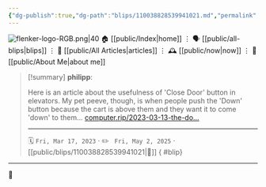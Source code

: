 ```yaml
---
{"dg-publish":true,"dg-path":"blips/110038828539941021.md","permalink":"/blips/110038828539941021/","title":"philipp on mastodon @ 2023-03-17","created":"2023-03-17T13:21:13","updated":"2025-05-02T08:50:43"}
---
```



<div class="transclusion internal-embed is-loaded"><div class="markdown-embed">




![flenker-logo-RGB.png|40](/img/user/attachments/flenker-logo-RGB.png)
🏠 [[public/Index\|home]]  ⋮ 🗣️ [[public/all-blips\|blips]] ⋮  📝 [[public/All Articles\|articles]]  ⋮ 🕰️ [[public/now\|now]] ⋮ 🪪 [[public/About Me\|about me]]


</div></div>


> [!summary] **philipp**:
>
> Here is an article  about the usefulness of 'Close Door' button in elevators.  My pet peeve, though, is when people push the 'Down' button because the cart is above them and they want it to come 'down' to them...  [computer.rip/2023-03-13-the-do…](https://computer.rip/2023-03-13-the-door-close-button.html)
> - - -
>
> 🗓️ <code>Fri, Mar 17, 2023</code>  · ✏️ <code> Fri, May 2, 2025</code>  · [[public/blips/110038828539941021\|🔗]]
{ #blip}


- - -

 👾
